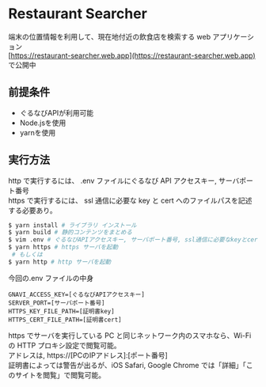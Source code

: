 # Restaurant Searcher

端末の位置情報を利用して、現在地付近の飲食店を検索する web アプリケーション  
[https://restaurant-searcher.web.app](https://restaurant-searcher.web.app) で公開中  

## 前提条件

- ぐるなびAPIが利用可能
- Node.jsを使用
- yarnを使用

## 実行方法

http で実行するには、
.env ファイルにぐるなび API アクセスキー, サーバポート番号  
https で実行するには、
ssl 通信に必要な key と cert へのファイルパスを記述する必要あり。

```bash
$ yarn install # ライブラリ インストール
$ yarn build # 静的コンテンツをまとめる
$ vim .env # ぐるなびAPIアクセスキー, サーバポート番号, ssl通信に必要なkeyとcertへのファイルパスを記述
$ yarn https # https サーバを起動
 # もしくは
$ yarn http # http サーバを起動
```

今回の.env ファイルの中身

```.env
GNAVI_ACCESS_KEY=[ぐるなびAPIアクセスキー]
SERVER_PORT=[サーバポート番号]
HTTPS_KEY_FILE_PATH=[証明書key]
HTTPS_CERT_FILE_PATH=[証明書cert]
```

https でサーバを実行している PC と同じネットワーク内のスマホなら、Wi-Fi の HTTP プロキシ設定で閲覧可能。  
アドレスは, https://[PCのIPアドレス]:[ポート番号]  
証明書によっては警告が出るが、iOS Safari, Google Chrome では「詳細」「このサイトを閲覧」で閲覧可能。
